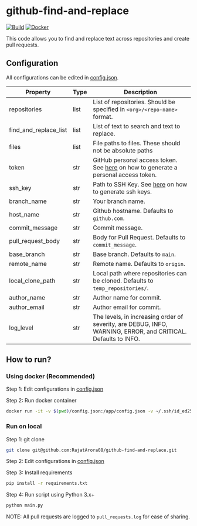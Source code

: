 # github-find-and-replace
[![Build](https://github.com/RajatArora08/github-find-and-replace/actions/workflows/main.yml/badge.svg)](https://github.com/RajatArora08/github-find-and-replace/actions/workflows/main.yml)
[![Docker](https://img.shields.io/docker/pulls/rajatar08/github-find-and-replace.svg)](https://hub.docker.com/r/rajatar08/github-find-and-replace)

This code allows you to find and replace text across repositories and create pull requests.

## Configuration

All configurations can be edited in [config.json](config.json).

| Property    | Type        | Description |
| ----------- | ----------- | ----------- |
| repositories | list | List of repositories. Should be specified in `<org>/<repo-name>` format. |
| find_and_replace_list | list | List of text to search and text to replace. |
| files | list | File paths to files. These should not be absolute paths |
| token | str | GitHub personal access token. See [here](https://docs.github.com/en/github/authenticating-to-github/creating-a-personal-access-token) on how to generate a personal access token. |
| ssh_key | str | Path to SSH Key. See [here](https://docs.github.com/en/github/authenticating-to-github/generating-a-new-ssh-key-and-adding-it-to-the-ssh-agent) on how to generate ssh keys.  |
| branch_name | str | Your branch name. |
| host_name | str | Github hostname. Defaults to `github.com`. |
| commit_message | str | Commit message. |
| pull_request_body | str | Body for Pull Request. Defaults to `commit_message`. |
| base_branch | str | Base branch. Defaults to `main`. |
| remote_name | str | Remote name. Defaults to `origin`. |
| local_clone_path | str | Local path where repositories can be cloned. Defaults to `temp_repositories/`. |
| author_name | str | Author name for commit. |
| author_email | str | Author email for commit. |
| log_level | str | The levels, in increasing order of severity, are DEBUG, INFO, WARNING, ERROR, and CRITICAL. Defaults to INFO. |

## How to run?


### Using docker (Recommended)

Step 1: Edit configurations in [config.json](config.json)

Step 2: Run docker container

```bash
docker run -it -v $(pwd)/config.json:/app/config.json -v ~/.ssh/id_ed25519:/root/.ssh/id_ed25519 rajatar08/github-find-and-replace:latest
```

### Run on local

Step 1: git clone

```bash
git clone git@github.com:RajatArora08/github-find-and-replace.git
```

Step 2: Edit configurations in [config.json](config.json)

Step 3: Install requirements

```bash
pip install -r requirements.txt
```

Step 4: Run script using Python 3.x+

```bash
python main.py
```

NOTE: All pull requests are logged to `pull_requests.log` for ease of sharing.
